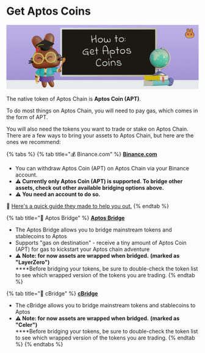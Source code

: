 # Get Aptos Coins

![](../.gitbook/assets/how-to-get-aptos-coins-header.png)

The native token of Aptos Chain is **Aptos Coin (APT)**.

To do most things on Aptos Chain, you will need to pay gas, which comes in the form of APT.

You will also need the tokens you want to trade or stake on Aptos Chain. There are a few ways to bring your assets to Aptos Chain, but here are the ones we recommend:

{% tabs %}
{% tab title="💰 Binance.com" %}
[**Binance.com**](https://github.com/pancakeswap/pancake-document/tree/255db0c7af28df2f9c1209daa5cdbd774490a666/get-started/www.binance.com)

* You can withdraw Aptos Coin (APT) on Aptos Chain via your Binance account.&#x20;
* **⚠️ Currently only Aptos Coin (APT) is supported. To bridge other assets, check out other available bridging options above.**
* **⚠️ You need an account to do so.**

📖 [Here's a quick guide they made to help you out.](https://www.binance.com/en/support/faq/85a1c394ac1d489fb0bfac0ef2fceafd)
{% endtab %}

{% tab title="🌉 Aptos Bridge" %}
****[**Aptos Bridge**](https://theaptosbridge.com/bridge)****

* The Aptos Bridge allows you to bridge mainstream tokens and stablecoins to Aptos
* Supports "gas on destination" - receive a tiny amount of Aptos Coin (APT) for gas to kickstart your Aptos chain adventure
* **⚠️ Note: for now assets are wrapped when bridged.** **(marked as "LayerZero")**\
  ****Before bridging your tokens, be sure to double-check the token list to see which wrapped version of the tokens you are trading.
{% endtab %}

{% tab title="🌉 cBridge" %}
****[**cBridge**](https://cbridge.celer.network/1/12360001/)****

* The cBridge allows you to bridge mainstream tokens and stablecoins to Aptos
* **⚠️ Note: for now assets are wrapped when bridged.** **(marked as "Celer")**\
  ****Before bridging your tokens, be sure to double-check the token list to see which wrapped version of the tokens you are trading.
{% endtab %}
{% endtabs %}
